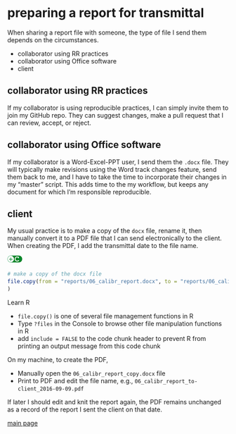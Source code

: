 
# preparing a report for transmittal

When sharing a report file with someone, the type of file I send them
depends on the circumstances.

  - collaborator using RR practices  
  - collaborator using Office software
  - client

## collaborator using RR practices

If my collaborator is using reproducible practices, I can simply invite
them to join my GitHub repo. They can suggest changes, make a pull
request that I can review, accept, or reject.

## collaborator using Office software

If my collaborator is a Word-Excel-PPT user, I send them the `.docx`
file. They will typically make revisions using the Word track changes
feature, send them back to me, and I have to take the time to
incorporate their changes in my “master” script. This adds time to the
my workflow, but keeps any document for which I’m responsible
reproducible.

## client

My usual practice is to make a copy of the `docx` file, rename it, then
manually convert it to a PDF file that I can send electronically to the
client. When creating the PDF, I add the transmittal date to the file
name.

![](../resources/images/code-icon.png)<!-- -->

``` r
# make a copy of the docx file
file.copy(from = "reports/06_calibr_report.docx", to = "reports/06_calibr_report_copy.docx"
)
```

Learn R

  - `file.copy()` is one of several file management functions in R
  - Type `?files` in the Console to browse other file manipulation
    functions in R
  - add `include = FALSE` to the code chunk header to prevent R from
    printing an output message from this code chunk

On my machine, to create the PDF,

  - Manually open the `06_calibr_report_copy.docx` file
  - Print to PDF and edit the file name, e.g.,
    `06_calibr_report_to-client_2016-09-09.pdf`

If later I should edit and knit the report again, the PDF remains
unchanged as a record of the report I sent the client on that date.

[main page](../README.md)

